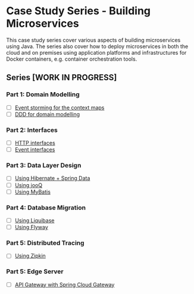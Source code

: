 # Case Study Series - Building Microservices

This case study series cover various aspects of building microservices using Java. 
The series also cover how to deploy microservices in both the cloud and on premises using application platforms and infrastructures for Docker containers, e.g. container orchestration tools.

## Series [WORK IN PROGRESS]

### Part 1: Domain Modelling
- [ ] [Event storming for the context maps](docs/event-storming-for-the-context-map.md)
- [ ] [DDD for domain modelling](docs/ddd-for-domain-modeling.md)

### Part 2: Interfaces
- [ ] [HTTP interfaces](docs/http-interfaces.md)
- [ ] [Event interfaces](docs/event-interfaces.md)

### Part 3: Data Layer Design
- [ ] [Using Hibernate + Spring Data]()
- [ ] [Using jooQ]()
- [ ] [Using MyBatis]()

### Part 4: Database Migration
- [ ] [Using Liquibase]()
- [ ] [Using Flyway]()

### Part 5: Distributed Tracing
- [ ] [Using Zipkin]()

### Part 5: Edge Server
- [ ] [API Gateway with Spring Cloud Gateway]()